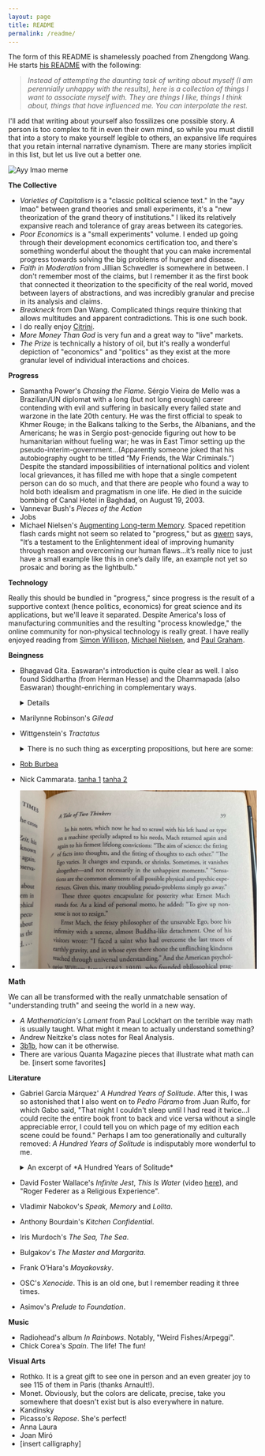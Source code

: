 ```yaml
---
layout: page
title: README
permalink: /readme/
---
```


The form of this README is shamelessly poached from Zhengdong Wang. He starts [his README](https://zhengdongwang.com/readme) with the following:

> *Instead of attempting the daunting task of writing about myself (I am perennially unhappy with the results), here is a collection of things I want to associate myself with. They are things I like, things I think about, things that have influenced me. You can interpolate the rest.*

I'll add that writing about yourself also fossilizes one possible story. A person is too complex to fit in even their own mind, so while you must distill that into a story to make yourself legible to others, an expansive life requires that you retain internal narrative dynamism. There are many stories implicit in this list, but let us live out a better one. 

![Ayy lmao meme](/assets/images/ayy-lmao.png)

**The Collective**
- *Varieties of Capitalism* is a "classic political science text." In the "ayy lmao" between grand theories and small experiments, it's a "new theorization of the grand theory of institutions." I liked its relatively expansive reach and tolerance of gray areas between its categories. 
- *Poor Economics* is a "small experiments" volume. I ended up going through their development economics certification too, and there's something wonderful about the thought that you can make incremental progress towards solving the big problems of hunger and disease. 
- *Faith in Moderation* from Jillian Schwedler is somewhere in between. I don't remember most of the claims, but I remember it as the first book that connected it theorization to the specificity of the real world, moved between layers of abstractions, and was incredibly granular and precise in its analysis and claims. 
- *Breakneck* from Dan Wang. Complicated things require thinking that allows multitudes and apparent contradictions. This is one such book.  
- I do really enjoy [Citrini](https://www.citriniresearch.com/). 
- *More Money Than God* is very fun and a great way to "live" markets.
- *The Prize* is technically a history of oil, but it's really a wonderful depiction of "economics" and "politics" as they exist at the more granular level of individual interactions and choices. 

**Progress**
- Samantha Power's *Chasing the Flame*. Sérgio Vieira de Mello was a Brazilian/UN diplomat with a long (but not long enough) career contending with evil and suffering in basically every failed state and warzone in the late 20th century. He was the first official to speak to Khmer Rouge; in the Balkans talking to the Serbs, the Albanians, and the Americans; he was in Sergio post-genocide figuring out how to be humanitarian without fueling war; he was in East Timor setting up the pseudo-interim-government...(Apparently someone joked that his autobiography ought to be titled “My Friends, the War Criminals.”) Despite the standard impossibilities of international politics and violent local grievances, it has filled me with hope that a single competent person can do so much, and that there are people who found a way to hold both idealism and pragmatism in one life. He died in the suicide bombing of Canal Hotel in Baghdad, on August 19, 2003. 
- Vannevar Bush's *Pieces of the Action* 
- Jobs
- Michael Nielsen's [Augmenting Long-term Memory](https://augmentingcognition.com/ltm.html). Spaced repetition flash cards might not seem so related to "progress," but as [gwern](https://gwern.net/spaced-repetition#where-was-i-going-with-this) says, "It’s a testament to the Enlightenment ideal of improving humanity through reason and overcoming our human flaws...it’s really nice to just have a small example like this in one’s daily life, an example not yet so prosaic and boring as the lightbulb." 

**Technology** 

Really this should be bundled in "progress," since progress is the result of a supportive context (hence politics, economics) for great science and its applications, but we'll leave it separated. Despite America's loss of manufacturing communities and the resulting "process knowledge," the online community for non-physical technology is really great. I have really enjoyed reading from [Simon Willison](https://simonwillison.net/), [Michael Nielsen](https://michaelnielsen.org/), and [Paul Graham](https://www.paulgraham.com/).

**Beingness**

- Bhagavad Gita. Easwaran's introduction is quite clear as well. I also found Siddhartha (from Herman Hesse) and the Dhammapada (also Easwaran) thought-enriching in complementary ways. 
  <details> 
    Right understanding is seeing life as it is. In the midst of change, where is there a place to stand firm? Where is there anything to have and hold? To know that happiness cannot come from anything outside, and that all things that come into being have to pass away: this is right understanding, the beginning of wisdom.
  </details>
- Marilynne Robinson's *Gilead*
- Wittgenstein's *Tractatus* 
  <details>
  <summary>There is no such thing as excerpting propositions, but here are some: </summary>
  
  > *5.6 The limits of my language mean the limits of my world.*
  

  > *6.5 When an answer cannot be stated, neither can the question be stated.*
  >> *There is no such thing as the riddle.*
  >> *If a question can be posed at all, then it can also be answered.*

  > *6.521 The solution to the problem of life is found in the vanishing of the problem.*
  >> *(Is this not the reason why those to whom the meaning of life became clear after prolonged doubt, could not then say in what this meaning consisted?)*

  > *6.522 There is, though, the ineffable.*
  >> *This shows itself, it is the mystical.*
  </details>
- [Rob Burbea](https://www.youtube.com/watch?v=n03ZNoO-_p0&list=PLO6hhaAzLmipGYeeZCr-Cn_YuJj_XgUat&ab_channel=RobBurbeaTalks)
- Nick Cammarata. [tanha 1](https://x.com/nickcammarata/status/1566589893136064512) [tanha 2](https://x.com/nickcammarata/status/1649952823843463168)
- ![Exact Thinking in Demented Times](image.png)

**Math** 

We can all be transformed with the really unmatchable sensation of "understanding truth" and seeing the world in a new way. 
- *A Mathematician's Lament* from Paul Lockhart on the terrible way math is usually taught. What might it mean to actually understand something? 
- Andrew Neitzke's class notes for Real Analysis. 
- [3b1b](https://www.youtube.com/c/3blue1brown), how can it be otherwise. 
- There are various Quanta Magazine pieces that illustrate what math can be. [insert some favorites]

**Literature**
- Gabriel García Márquez' *A Hundred Years of Solitude*. After this, I was so astonished that I also went on to *Pedro Páramo* from Juan Rulfo, for which Gabo said, "That night I couldn't sleep until I had read it twice...I could recite the entire book front to back and vice versa without a single appreciable error, I could tell you on which page of my edition each scene could be found." Perhaps I am too generationally and culturally removed: *A Hundred Years of Solitude* is indisputably more wonderful to me.  
  <details>
  <summary>An excerpt of *A Hundred Years of Solitude*</summary>
  
  Before them, surrounded by ferns and palm trees, white and powdery in the silent morning light, was an enormous Spanish galleon. Tilted slightly to the starboard, it had hanging from its intact masts the dirty rags of its sails in the midst of its rigging, which was adorned with orchids. The hull, covered with an armor of petrified barnacles and soft moss, was firmly fastened into a surface of stones. The whole structure seemed to occupy its own space, one of solitude and oblivion, protected from the vices of time and the habits of the birds. Inside, where the expeditionaries explored with careful intent, there was nothing but a thick forest of flowers.
  </details>
- David Foster Wallace's *Infinite Jest*, *This Is Water* (video [here](https://www.youtube.com/watch?v=5tIk4IOOeco)), and "Roger Federer as a Religious Experience".
- Vladimir Nabokov's *Speak, Memory* and *Lolita*. 
- Anthony Bourdain's *Kitchen Confidential*. 
- Iris Murdoch's *The Sea, The Sea*. 
- Bulgakov's *The Master and Margarita*. 
- Frank O’Hara's *Mayakovsky*. 
- OSC's *Xenocide*. This is an old one, but I remember reading it three times. 
- Asimov's *Prelude to Foundation*. 

**Music**
- Radiohead's album *In Rainbows*. Notably, "Weird Fishes/Arpeggi".
- Chick Corea's *Spain*. The life! The fun!

**Visual Arts**
- Rothko. It is a great gift to see one in person and an even greater joy to see 115 of them in Paris (thanks Arnault!). 
- Monet. Obviously, but the colors are delicate, precise, take you somewhere that doesn't exist but is also everywhere in nature. 
- Kandinsky
- Picasso's *Repose*. She's perfect!
- Anna Laura 
- Joan Miró
- [insert calligraphy]